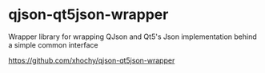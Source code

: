 qjson-qt5json-wrapper
=====================

Wrapper library for wrapping QJson and Qt5's Json implementation behind a simple common interface


https://github.com/xhochy/qjson-qt5json-wrapper
